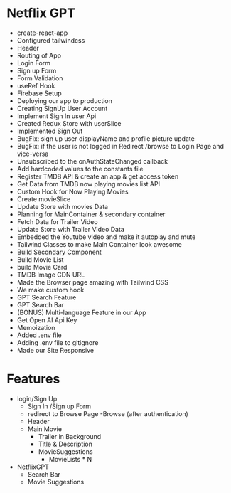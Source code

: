 # Netflix GPT

- create-react-app
- Configured tailwindcss
- Header
- Routing of App
- Login Form
- Sign up Form
- Form Validation
- useRef Hook
- Firebase Setup
- Deploying our app to production
- Creating SignUp User Account
- Implement Sign In user Api
- Created Redux Store with userSlice
- Implemented Sign Out
- BugFix: sign up user displayName and profile picture update
- BugFix: if the user is not logged in Redirect /browse to Login Page and vice-versa
- Unsubscribed to the onAuthStateChanged callback
- Add hardcoded values to the constants file
- Register TMDB API & create an app & get access token
- Get Data from TMDB now playing movies list API
- Custom Hook for Now Playing Movies
- Create movieSlice
- Update Store with movies Data
- Planning for MainContainer & secondary container
- Fetch Data for Trailer Video
- Update Store with Trailer Video Data
- Embedded the Youtube video and make it autoplay and mute
- Tailwind Classes to make Main Container look awesome
- Build Secondary Component
- Build Movie List
- build Movie Card
- TMDB Image CDN URL
- Made the Browser page amazing with Tailwind CSS
- We make custom hook
- GPT Search Feature
- GPT Search Bar
- (BONUS) Multi-language Feature in our App
- Get Open AI Api Key
- Memoization
- Added .env file
- Adding .env file to gitignore
- Made our Site Responsive




 


# Features
- login/Sign Up
    - Sign In /Sign up Form
    - redirect to Browse Page
-Browse (after authentication)
   - Header
   - Main Movie
       - Trailer in Background
       - Title & Description
       - MovieSuggestions
           - MovieLists * N
- NetflixGPT
     - Search Bar
     - Movie Suggestions
